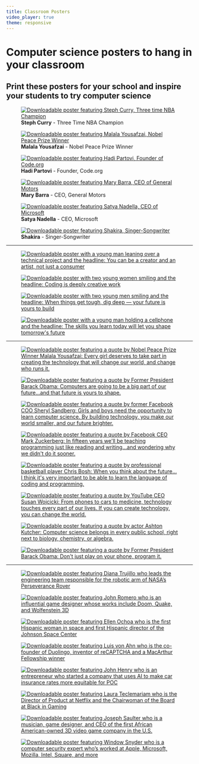 ```yaml
---
title: Classroom Posters
video_player: true
theme: responsive
---
```


<link rel="stylesheet" type="text/css" href="/css/generated/posters.css"/>

# Computer science posters to hang in your classroom

## Print these posters for your school and inspire your students to try computer science

<section>
  <figure>
    <a href="//downloads.code.org/posters/poster_steph.pdf">
      <img src="/images/fit-400/poster_steph.png" alt="Downloadable poster featuring Steph Curry, Three time NBA Champion" />
    </a>
    <figcaption><strong>Steph Curry</strong> - Three Time NBA Champion</figcaption>
  </figure>

  <figure>
    <a href="//downloads.code.org/posters/poster_malala.pdf">
      <img src="/images/fit-400/poster_malala.png" alt="Downloadable poster featuring Malala Yousafzai, Nobel Peace Prize Winner" />
    </a>
    <figcaption><strong>Malala Yousafzai</strong> - Nobel Peace Prize Winner</figcaption>
  </figure>

  <figure>
    <a href="//downloads.code.org/posters/poster_hadi.pdf">
      <img src="/images/fit-400/poster_hadi.png" alt="Downloadable poster featuring Hadi Partovi, Founder of Code.org" />
    </a>
    <figcaption><strong>Hadi Partovi</strong> - Founder, Code.org</figcaption>
  </figure>

  <figure>
    <a href="//downloads.code.org/posters/poster_mary.pdf">
      <img src="/images/fit-400/poster_mary.png" alt="Downloadable poster featuring Mary Barra, CEO of General Motors" />
    </a>
    <figcaption><strong>Mary Barra</strong> - CEO, General Motors</figcaption>
  </figure>

  <figure>
    <a href="//downloads.code.org/posters/poster_satya.pdf">
      <img src="/images/fit-400/poster_satya.png" alt="Downloadable poster featuring Satya Nadella, CEO of Microsoft" />
    </a>
    <figcaption><strong>Satya Nadella</strong> - CEO, Microsoft</figcaption>
  </figure>

  <figure>
    <a href="//downloads.code.org/posters/poster_shakira.pdf">
      <img src="/images/fit-400/poster_shakira.png" alt="Downloadable poster featuring Shakira, Singer-Songwriter" />
    </a>
    <figcaption><strong>Shakira</strong> - Singer-Songwriter</figcaption>
  </figure>
</section>

<hr>

<section>
  <figure>
    <a href="/files/careers/maddy-maxey.pdf">
      <img src="/images/fit-400/careers/poster_thumbnail_maddy_maxey.jpg" alt="Downloadable poster with a young man leaning over a technical project and the headline: You can be a creator and an artist, not just a consumer" />
    </a>
  </figure>
  <figure>
    <a href="/files/careers/nidhi-and-erin.pdf">
      <img src="/images/fit-400/careers/poster_thumbnail_nidhi_erin.jpg" alt="Downloadable poster with two young women smiling and the headline: Coding is deeply creative work" />
    </a>
  </figure>
  <figure>
    <a href="/files/careers/rory-and-kieran.pdf">
      <img src="/images/fit-400/careers/poster_thumbnail_rory_kieran.jpg" alt="Downloadable poster with two young men smiling and the headline: When things get tough, dig deep — your future is yours to build" />
    </a>
  </figure>
  <figure>
    <a href="/files/careers/javier-aguera.pdf">
      <img src="/images/fit-250/careers/poster_thumbnail_javier_aguera.jpg" alt="Downloadable poster with a young man holding a cellphone and the headline: The skills you learn today will let you shape tomorrow's future" />
    </a>
  </figure>
</section>

<hr>

<section>
  <figure>
    <a href="/files/malala-poster.pdf">
      <img src="/images/fit-300/malala.png" alt="Downloadable poster featuring a quote by Nobel Peace Prize Winner Malala Yousafzai: Every girl deserves to take part in creating the technology that will change our world, and change who runs it." />
    </a>
  </figure>
  <figure>
    <a href="/files/obama-poster-new.pdf">
      <img src="/images/fit-300/obama-poster-new.png" alt="Downloadable poster featuring a quote by Former President Barack Obama: Computers are going to be a big part of our future…and that future is yours to shape." />
    </a>
  </figure>
  <figure>
    <a href="/files/sheryl-poster.pdf">
      <img src="/images/fit-300/sheryl-sandberg.png" alt="Downloadable poster featuring a quote by former Facebook COO Sheryl Sandberg: Girls and boys need the opportunity to learn computer science. By building technology, you make our world smaller, and our future brighter." />
    </a>
  </figure>
  <figure>
    <a href="/files/mark-poster.pdf">
      <img src="/images/fit-300/mark-poster.png" alt="Downloadable poster featuring a quote by Facebook CEO Mark Zuckerberg: In fifteen years we'll be teaching programming just like reading and writing…and wondering why we didn't do it sooner." />
    </a>
  </figure>
  <figure>
    <a href="/files/chris-poster.pdf">
      <img src="/images/fit-300/chris-poster.png" alt="Downloadable poster featuring a quote by professional basketball player Chris Bosh: When you think about the future…I think it's very important to be able to learn the language of coding and programming." />
    </a>
  </figure>
  <figure>
    <a href="/files/susan-poster.pdf">
      <img src="/images/fit-300/susan-poster.png" alt="Downloadable poster featuring a quote by YouTube CEO Susan Wojcicki: From phones to cars to medicine, technology touches every part of our lives. If you can create technology, you can change the world." />
    </a>
  </figure>
  <figure>
    <a href="/files/ashton-poster.pdf">
      <img src="/images/fit-300/ashton-poster.png" alt="Downloadable poster featuring a quote by actor Ashton Kutcher: Computer science belongs in every public school, right next to biology, chemistry, or algebra." />
    </a>
  </figure>
  <figure>
    <a href="/files/obama-poster.pdf">
      <img src="/images/fit-300/obama-poster.png" alt="Downloadable poster featuring a quote by Former President Barack Obama: Don't just play on your phone, program it." />
    </a>
  </figure>
</section>

<hr>

<section>
  <figure>
    <a href="/files/heritage-posters/poster-diana-trujillo.pdf">
      <img src="/images/fit-300/poster-diana-trujillo.jpg" alt="Downloadable poster featuring Diana Trujillo who leads the engineering team responsible for the robotic arm of NASA’s Perseverance Rover" />
    </a>
  </figure>
  <figure>
    <a href="/files/heritage-posters/poster-john-romero.pdf">
      <img src="/images/fit-300/poster-john-romero.jpg" alt="Downloadable poster featuring John Romero who is an influential game designer whose works include Doom, Quake, and Wolfenstein 3D" />
    </a>
  </figure>
  <figure>
    <a href="/files/heritage-posters/poster-ellen-ochoa.pdf">
      <img src="/images/fit-300/poster-ellen-ochoa.jpg" alt="Downloadable poster featuring Ellen Ochoa who is the first Hispanic woman in space and first Hispanic director of the Johnson Space Center" />
    </a>
  </figure>
  <figure>
    <a href="/files/heritage-posters/poster-luis-von-ahn.pdf">
      <img src="/images/fit-300/poster-luis-von-ahn.jpg" alt="Downloadable poster featuring Luis von Ahn who is the co-founder of Duolingo, inventor of reCAPTCHA and a MacArthur Fellowship winner" />
    </a>
  </figure>
  <figure>
    <a href="/files/heritage-posters/poster-john-henry.pdf">
      <img src="/images/fit-300/poster-john-henry.jpg" alt="Downloadable poster featuring John Henry who is an entrepreneur who started a company that uses AI to make car insurance rates more equitable for POC" />
    </a>
  </figure>
  <figure>
    <a href="/files/heritage-posters/poster-laura-teclemariam.pdf">
      <img src="/images/fit-300/poster-laura-teclemariam.jpg" alt="Downloadable poster featuring Laura Teclemariam who is the Director of Product at Netflix and the Chairwoman of the Board at Black in Gaming" />
    </a>
  </figure>
  <figure>
    <a href="/files/heritage-posters/poster-joseph-saulter.pdf">
      <img src="/images/fit-300/poster-joseph-saulter.jpg" alt="Downloadable poster featuring Joseph Saulter who is a musician, game designer, and CEO of the first African American-owned 3D video game company in the U.S." />
    </a>
  </figure>
  <figure>
    <a href="/files/heritage-posters/poster-window-snyder.pdf">
      <img src="/images/fit-300/poster-window-snyder.jpg" alt="Downloadable poster featuring Window Snyder who is a computer security expert who’s worked at Apple, Microsoft, Mozilla, Intel, Square, and more" />
    </a>
  </figure>
</section>






